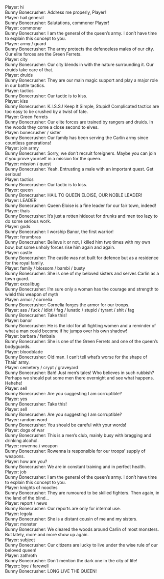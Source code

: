Player: hi  
Bunny Bonecrusher: Address me properly, Player!  
Player: hail general  
Bunny Bonecrusher: Salutations, commoner Player!  
Player: commoner  
Bunny Bonecrusher: I am the general of the queen’s army. I don’t have time to explain this concept to you.  
Player: army / guard  
Bunny Bonecrusher: The army protects the defenceless males of our city. Our elite forces are the Green Ferrets.  
Player: city  
Bunny Bonecrusher: Our city blends in with the nature surrounding it. Our druids take care of that.  
Player: druids  
Bunny Bonecrusher: They are our main magic support and play a major role in our battle tactics.  
Player: tactics  
Bunny Bonecrusher: Our tactic is to kiss.  
Player: kiss  
Bunny Bonecrusher: K.I.S.S.! Keep It Simple, Stupid! Complicated tactics are too easy to be crushed by a twist of fate.  
Player: Green Ferrets  
Bunny Bonecrusher: Our elite forces are trained by rangers and druids. In the woods they come a close second to elves.  
Player: bonecrusher / sister  
Bunny Bonecrusher: Our family has been serving the Carlin army since countless generations!  
Player: join army  
Bunny Bonecrusher: Sorry, we don’t recruit foreigners. Maybe you can join if you prove yourself in a mission for the queen.  
Player: mission / quest  
Bunny Bonecrusher: Yeah. Entrusting a male with an important quest. Get serious!  
Player: tactics  
Bunny Bonecrusher: Our tactic is to kiss.  
Player: queen  
Bunny Bonecrusher: HAIL TO QUEEN ELOISE, OUR NOBLE LEADER!  
Player: LEADER  
Bunny Bonecrusher: Queen Eloise is a fine leader for our fair town, indeed!  
Player: thais  
Bunny Bonecrusher: It’s just a rotten hideout for drunks and men too lazy to do some serious work.  
Player: gods  
Bunny Bonecrusher: I worship Banor, the first warrior!  
Player: ferumbras  
Bunny Bonecrusher: Believe it or not, I killed him two times with my own bow, but some unholy forces rise him again and again.  
Player: castle  
Bunny Bonecrusher: The castle was not built for defence but as a residence for the royal family.  
Player: family / blossom / bambi / busty  
Bunny Bonecrusher: She is one of my beloved sisters and serves Carlin as a town guard.  
Player: excalibug  
Bunny Bonecrusher: I’m sure only a woman has the courage and strength to wield this weapon of myth  
Player: armor / cornelia  
Bunny Bonecrusher: Cornelia forges the armor for our troops.  
Player: ass / fuck / idiot / fag / lunatic / stupid / tyrant / shit / fag  
Bunny Bonecrusher: Take this!  
Player: banor  
Bunny Bonecrusher: He is the idol for all fighting women and a reminder of what a man could become if he jumps over his own shadow!  
Player: barbara / fenbala  
Bunny Bonecrusher: She is one of the Green Ferrets and one of the queen’s bodyguards.  
Player: bloodblade  
Bunny Bonecrusher: Old man. I can’t tell what’s worse for the shape of Thais’ army.  
Player: cemetery / crypt / graveyard  
Bunny Bonecrusher: Bah! Just men’s tales! Who believes in such rubbish? Perhaps we should put some men there overnight and see what happens. Hehehe!  
Player: sell  
Bunny Bonecrusher: Are you suggesting I am corruptible?  
Player: yes  
Bunny Bonecrusher: Take this!  
Player: sell  
Bunny Bonecrusher: Are you suggesting I am corruptible?  
Player: random word  
Bunny Bonecrusher: You should be careful with your words!  
Player: dogs of war  
Bunny Bonecrusher: This is a men’s club, mainly busy with bragging and drinking alcohol.  
Player: rowenna / weapon  
Bunny Bonecrusher: Rowenna is responsible for our troops’ supply of weapons.  
Player: how are you?  
Bunny Bonecrusher: We are in constant training and in perfect health.  
Player: job  
Bunny Bonecrusher: I am the general of the queen’s army. I don’t have time to explain this concept to you.  
Player: knights of noodles  
Bunny Bonecrusher: They are rumoured to be skilled fighters. Then again, in the land of the blind…  
Player: report / news  
Bunny Bonecrusher: Our reports are only for internal use.  
Player: legola  
Bunny Bonecrusher: She is a distant cousin of me and my sisters.  
Player: monster  
Bunny Bonecrusher: We cleared the woods around Carlin of most monsters. But lately, more and more show up again.  
Player: subject  
Bunny Bonecrusher: Our citizens are lucky to live under the wise rule of our beloved queen!  
Player: zathroth  
Bunny Bonecrusher: Don’t mention the dark one in the city of life!  
Player:: bye / farewell  
Bunny Bonecrusher: LONG LIVE THE QUEEN!  
